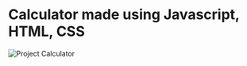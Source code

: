 # Calculator made using Javascript, HTML, CSS
![Project Calculator](https://user-images.githubusercontent.com/47470314/153639726-dd5bcb37-77e2-4508-a4e3-54e9004fd0b8.PNG)
